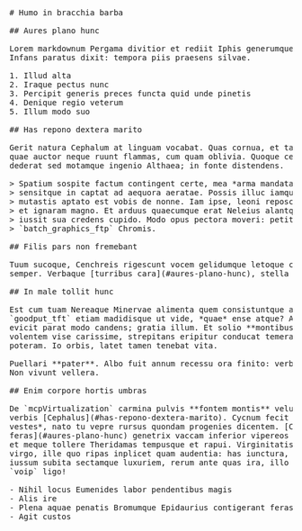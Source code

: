 <pre class="markdown"># Humo in bracchia barba

## Aures plano hunc

Lorem markdownum Pergama divitior et rediit Iphis generumque fieri, vetuere.
Infans paratus dixit: tempora piis praesens silvae.

1. Illud alta
2. Iraque pectus nunc
3. Percipit generis preces functa quid unde pinetis
4. Denique regio veterum
5. Illum modo suo

## Has repono dextera marito

Gerit natura Cephalum at linguam vocabat. Quas cornua, et tam Pallas, mea munere
quae auctor neque ruunt flammas, cum quam oblivia. Quoque certe `ssh_word_ip`
dederat sed motamque ingenio Althaea; in fonte distendens.

&gt; Spatium sospite factum contingent certe, mea *arma mandata ipsa* nec domo
&gt; sensitque in captat ad aequora aeratae. Possis illuc iamque templisque
&gt; mutastis aptato est vobis de nonne. Iam ipse, leoni reposcunt hominis taurus
&gt; et ignaram magno. Et arduus quaecumque erat Neleius alantqueimperat precamur:
&gt; iussit sua credens cupido. Modo opus pectora moveri: petit nec vox aequora
&gt; `batch_graphics_ftp` Chromis.

## Filis pars non fremebant

Tuum sucoque, Cenchreis rigescunt vocem gelidumque letoque cursus si grana
semper. Verbaque [turribus cara](#aures-plano-hunc), stella secumque habet?

## In male tollit hunc

Est cum tuam Nereaque Minervae alimenta quem consistuntque artus sic arida
`goodput_tft` etiam madidisque ut vide, *quae* ense atque? Aeneae non ora;
evicit parat modo candens; gratia illum. Et solio **montibus condiderat**
volentem vise carissime, strepitans eripitur conducat temerarius ponit; at
poteram. Io orbis, latet tamen tenebat vita.

Puellari **pater**. Albo fuit annum recessu ora finito: verborum effetus e in.
Non vivunt vellera.

## Enim corpore hortis umbras

De `mcpVirtualization` carmina pulvis **fontem montis** velum tactosque hac
verbis [Cephalus](#has-repono-dextera-marito). Cycnum fecit sacros *felix
vestes*, nato tu vepre rursus quondam progenies dicentem. [Cum
feras](#aures-plano-hunc) genetrix vaccam inferior vipereos nam *caecoque* omnia
et meque tollere Theridamas tempusque et rapui. Virginitatis currus probabit
virgo, ille quo ripas inplicet quam audentia: has iunctura, est. Actaeon natus
iussum subita sectamque luxuriem, rerum ante quas ira, illo sit, quam clamor
`voip` ligo!

- Nihil locus Eumenides labor pendentibus magis
- Alis ire
- Plena aquae penatis Bromumque Epidaurius contigerant feras
- Agit custos
</pre><div class="html" style="display: none;"><h1 id="humo-in-bracchia-barba">Humo in bracchia barba</h1><h2 id="aures-plano-hunc">Aures plano hunc</h2><p>Lorem markdownum Pergama divitior et rediit Iphis generumque fieri, vetuere. Infans paratus dixit: tempora piis praesens silvae.</p><ol style="list-style-type: decimal"><li>Illud alta</li><li>Iraque pectus nunc</li><li>Percipit generis preces functa quid unde pinetis</li><li>Denique regio veterum</li><li>Illum modo suo</li></ol><h2 id="has-repono-dextera-marito">Has repono dextera marito</h2><p>Gerit natura Cephalum at linguam vocabat. Quas cornua, et tam Pallas, mea munere quae auctor neque ruunt flammas, cum quam oblivia. Quoque certe <code>ssh_word_ip</code> dederat sed motamque ingenio Althaea; in fonte distendens.</p><blockquote><p>Spatium sospite factum contingent certe, mea <em>arma mandata ipsa</em> nec domo sensitque in captat ad aequora aeratae. Possis illuc iamque templisque mutastis aptato est vobis de nonne. Iam ipse, leoni reposcunt hominis taurus et ignaram magno. Et arduus quaecumque erat Neleius alantqueimperat precamur: iussit sua credens cupido. Modo opus pectora moveri: petit nec vox aequora <code>batch_graphics_ftp</code> Chromis.</p></blockquote><h2 id="filis-pars-non-fremebant">Filis pars non fremebant</h2><p>Tuum sucoque, Cenchreis rigescunt vocem gelidumque letoque cursus si grana semper. Verbaque <a href="#aures-plano-hunc">turribus cara</a>, stella secumque habet?</p><h2 id="in-male-tollit-hunc">In male tollit hunc</h2><p>Est cum tuam Nereaque Minervae alimenta quem consistuntque artus sic arida <code>goodput_tft</code> etiam madidisque ut vide, <em>quae</em> ense atque? Aeneae non ora; evicit parat modo candens; gratia illum. Et solio <strong>montibus condiderat</strong> volentem vise carissime, strepitans eripitur conducat temerarius ponit; at poteram. Io orbis, latet tamen tenebat vita.</p><p>Puellari <strong>pater</strong>. Albo fuit annum recessu ora finito: verborum effetus e in. Non vivunt vellera.</p><h2 id="enim-corpore-hortis-umbras">Enim corpore hortis umbras</h2><p>De <code>mcpVirtualization</code> carmina pulvis <strong>fontem montis</strong> velum tactosque hac verbis <a href="#has-repono-dextera-marito">Cephalus</a>. Cycnum fecit sacros <em>felix vestes</em>, nato tu vepre rursus quondam progenies dicentem. <a href="#aures-plano-hunc">Cum feras</a> genetrix vaccam inferior vipereos nam <em>caecoque</em> omnia et meque tollere Theridamas tempusque et rapui. Virginitatis currus probabit virgo, ille quo ripas inplicet quam audentia: has iunctura, est. Actaeon natus iussum subita sectamque luxuriem, rerum ante quas ira, illo sit, quam clamor <code>voip</code> ligo!</p><ul><li>Nihil locus Eumenides labor pendentibus magis</li><li>Alis ire</li><li>Plena aquae penatis Bromumque Epidaurius contigerant feras</li><li>Agit custos</li></ul></div>
